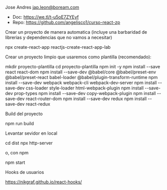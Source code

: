 Jose Andres
jap.leon@boream.com

- Doc: https://we.tl/t-u5oE7ZYEyf
- Repo: https://github.com/angelisco1/curso-react-zp

Crear un proyecto de manera automatica (incluye una barbaridad de librerias y dependencias que no vamos a necesitar)

  npx create-react-app reactjs-create-react-app-lab

Crear un proyecto limpio que usaremos como plantilla (recomendado):

  mkdir proyecto-plantilla
  cd proyecto-plantilla
  npm init -y
  npm install --save react react-dom
  npm install --save-dev @babel/core @babel/preset-env @babel/preset-react babel-loader @babel/plugin-transform-runtime
  npm install --save-dev webpack webpack-cli webpack-dev-server
  npm install --save-dev css-loader style-loader html-webpack-plugin
  npm install --save-dev prop-types
  npm install --save-dev copy-webpack-plugin
  npm install --save-dev react-router-dom
  npm install --save-dev redux
  npm install --save-dev react-redux

Build del proyecto

  npm run build

Levantar sevidor en local

  cd dist
  npx http-server

o, con npm

  npm start

Hooks de usuarios

  https://nikgraf.github.io/react-hooks/